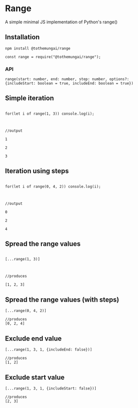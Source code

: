 # Range

A simple minimal JS implementation of Python's range()

## Installation

`npm install @tothemungai/range`

`const range = require("@tothemungai/range");`

### API

`range(start: number, end: number, step: number, options?: {includeStart: boolean = true, includeEnd: boolean = true})`

## Simple iteration

```

for(let i of range(1, 3)) console.log(i);



//output

1

2

3

```

## Iteration using steps

```

for(let i of range(0, 4, 2)) console.log(i);



//output

0

2

4

```

## Spread the range values

```

[...range(1, 3)]



//produces

[1, 2, 3]

```

## Spread the range values (with steps)

```
[...range(0, 4, 2)]

//produces
[0, 2, 4]
```

## Exclude end value

```
[...range(1, 3, 1, {includeEnd: false})]

//produces
[1, 2]
```

## Exclude start value

```
[...range(1, 3, 1, {includeStart: false})]

//produces
[2, 3]
```
